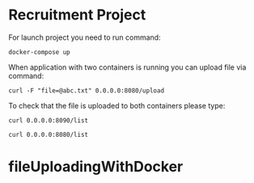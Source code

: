 # Recruitment Project

For launch project you need to run command:
```
docker-compose up
```
When application with two containers is running you can upload file via command:
```
curl -F "file=@abc.txt" 0.0.0.0:8080/upload
```
To check that the file is uploaded to both containers please type:
```
curl 0.0.0.0:8090/list
```
```
curl 0.0.0.0:8080/list
```

# fileUploadingWithDocker
